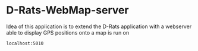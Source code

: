 # D-Rats-WebMap-server 


Idea of this application is to extend the D-Rats application with a webserver 
able to display GPS positions onto a map is run on 
    
    localhost:5010

